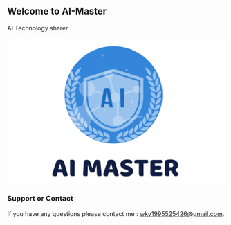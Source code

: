 ## Welcome to AI-Master

AI Technology sharer

![Image description](https://raw.githubusercontent.com/WuKaiYi/AI-master.github.io/master/aimaster.png)





### Support or Contact

If you have any questions please contact me : wky1995525426@gmail.com.
